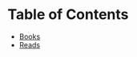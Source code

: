 # Table of Contents
- [Books](https://github.com/p-joon/by_joon/blob/master/books.md)
- [Reads](https://github.com/p-joon/by_joon/blob/master/reads.md)

